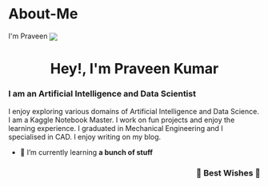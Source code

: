 # About-Me
I'm Praveen
<a href="[https://github.com/Praveenku32k/]">
  <img align="center"    src="https://github.com/Praveenku32k/PraveeKumar/blob/main/Pink%20and%20Purple%20Floral%20Patterned%20General%20Linkedin%20Banner%20(1).gif?raw=true" />
</a>


<h1 align="center">Hey!, I'm Praveen Kumar</h1>
<h3>I am an Artificial Intelligence and Data Scientist </h3>
I enjoy exploring various domains of Artificial Intelligence and Data Science. I am a Kaggle Notebook Master. I work on fun projects and enjoy the learning experience. I graduated in Mechanical Engineering and I specialised in CAD. I enjoy writing on my blog. 

- 🌱 I’m currently learning **a bunch of stuff**


<h3 align="right">🌈 Best Wishes 🌈</h3>
